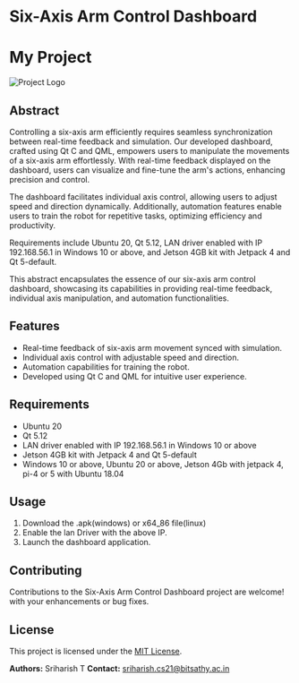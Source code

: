 # Six-Axis Arm Control Dashboard
# My Project

![Project Logo](https://drive.google.com/file/d/19kacR74H6X3SxnrJS9Fs2LghtIooHNgK/view?usp=drive_link)
## Abstract

Controlling a six-axis arm efficiently requires seamless synchronization between real-time feedback and simulation. Our developed dashboard, crafted using Qt C and QML, empowers users to manipulate the movements of a six-axis arm effortlessly. With real-time feedback displayed on the dashboard, users can visualize and fine-tune the arm's actions, enhancing precision and control.

The dashboard facilitates individual axis control, allowing users to adjust speed and direction dynamically. Additionally, automation features enable users to train the robot for repetitive tasks, optimizing efficiency and productivity.

Requirements include Ubuntu 20, Qt 5.12, LAN driver enabled with IP 192.168.56.1 in Windows 10 or above, and Jetson 4GB kit with Jetpack 4 and Qt 5-default.

This abstract encapsulates the essence of our six-axis arm control dashboard, showcasing its capabilities in providing real-time feedback, individual axis manipulation, and automation functionalities.

## Features

- Real-time feedback of six-axis arm movement synced with simulation.
- Individual axis control with adjustable speed and direction.
- Automation capabilities for training the robot.
- Developed using Qt C and QML for intuitive user experience.

## Requirements

- Ubuntu 20
- Qt 5.12
- LAN driver enabled with IP 192.168.56.1 in Windows 10 or above
- Jetson 4GB kit with Jetpack 4 and Qt 5-default
-  Windows 10 or above, Ubuntu 20 or above, Jetson 4Gb with jetpack 4, pi-4 or 5 with Ubuntu 18.04
## Usage

1. Download the .apk(windows) or x64_86 file(linux)
2. Enable the lan Driver with the above IP.
3. Launch the dashboard application.

## Contributing

Contributions to the Six-Axis Arm Control Dashboard project are welcome! with your enhancements or bug fixes.

## License

This project is licensed under the [MIT License](LICENSE).

**Authors:** Sriharish T
**Contact:** sriharish.cs21@bitsathy.ac.in 
